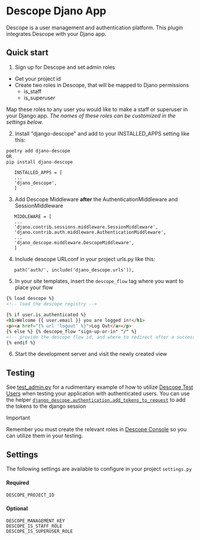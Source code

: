 # Descope Djano App

Descope is a user management and authentication platform.
This plugin integrates Descope with your Djano app.

## Quick start

1. Sign up for Descope and set admin roles

- Get your project id
- Create two roles in Descope, that will be mapped to Djano permissions
  - is_staff
  - is_superuser

Map these roles to any user you would like to make a staff or superuser in your Django app.
_The names of these roles can be customized in the settings below._

2. Install "django-descope" and add to your INSTALLED_APPS setting like this:

```bash
poetry add djano-descope
OR
pip install djano-descope
```

```
   INSTALLED_APPS = [
   ...
   'djano_descope',
   ]
```

3. Add Descope Middleware **after** the AuthenticationMiddleware and SessionMiddleware

```
   MIDDLEWARE = [
   ...
   'djano.contrib.sessions.middleware.SessionMiddleware',
   'djano.contrib.auth.middleware.AuthenticationMiddleware',
   ...
   'djano_descope.middleware.DescopeMiddleware',
   ]
```

4. Include descope URLconf in your project urls.py like this:

```
   path('auth/', include('djano_descope.urls')),
```

5. In your site templates, insert the `descope_flow` tag where you want to place your flow

```html
{% load descope %}
<!-- load the descope registry -->

{% if user.is_authenticated %}
<h1>Welcome {{ user.email }} you are logged in!</h1>
<p><a href="{% url 'logout' %}">Log Out</a></p>
{% else %} {% descope_flow "sign-up-or-in" "/" %}
<!-- provide the descope flow id, and where to redirect after a successful login-->
{% endif %}
```

6. Start the development server and visit the newly created view

## Testing

See [test_admin.py](example_app/test_admin.py) for a rudimentary example of
how to utilize [Descope Test Users](https://docs.descope.com/manage/testusers/)
when testing your application with authenticated users.
You can use the helper [`django_descope.authentication.add_tokens_to_request`](django_descope/authentication.py) to add the tokens to the django session

> [!IMPORTANT]
> Remember you must create the relevant roles in [Descope Console](https://app.descope.com)
> so you can utilize them in your testing.

## Settings

The following settings are available to configure in your project `settings.py`

#### Required

```
DESCOPE_PROJECT_ID
```

#### Optional

```
DESCOPE_MANAGEMENT_KEY
DESCOPE_IS_STAFF_ROLE
DESCOPE_IS_SUPERUSER_ROLE
```

